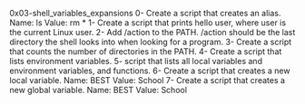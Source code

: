 0x03-shell_variables_expansions
0- Create a script that creates an alias. Name: ls Value: rm *
1- Create a script that prints hello user, where user is the current Linux user.
2- Add /action to the PATH. /action should be the last directory the shell looks into when looking for a program.
3- Create a script that counts the number of directories in the PATH.
4- Create a script that lists environment variables.
5- script that lists all local variables and environment variables, and functions.
6- Create a script that creates a new local variable. Name: BEST  Value: School
7- Create a script that creates a new global variable. Name: BEST Value: School


